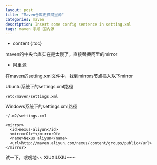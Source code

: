 ```yaml
---
layout: post
title: "Maven仓库更换阿里源"
categories: maven
description: Insert some config sentence in setting.xml
tags: maven 手顺 国内源
---
```


* content
{:toc}





maven的中央仓库实在是太慢了，直接替换阿里的mirror

- 阿里源

在maven的setting.xml文件中，找到mirrors节点插入以下mirror

Ubuntu系统下的settings.xml路径
```
/etc/maven/settings.xml
```

Windows系统下的settings.xml路径
```
~/.m2/settings.xml
```

```
<mirror>
  <id>nexus-aliyun</id>
  <mirrorOf>*</mirrorOf>
  <name>Nexus aliyun</name>
  <url>http://maven.aliyun.com/nexus/content/groups/public</url>
</mirror>
```

试一下。嗖嗖地~~  XIUXIUXIU~~~
